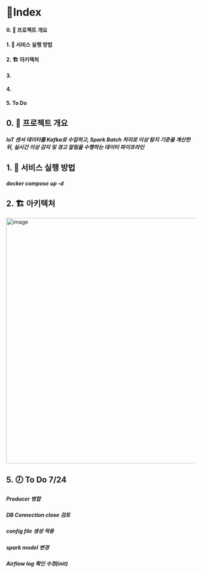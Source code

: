 

# 🔖Index
#### 0. 📂 프로젝트 개요
#### 1. 🚀 서비스 실행 방법 
#### 2. 🏗️ 아키텍처 
#### 3.
#### 4.
#### 5. To Do

## 0. 📂 프로젝트 개요
##### IoT 센서 데이터를 Kafka로 수집하고, Spark Batch 처리로 이상 탐지 기준을 계산한 뒤, 실시간 이상 감지 및 경고 알림을 수행하는 데이터 파이프라인

## 1. 🚀 서비스 실행 방법 
##### docker compose up -d

## 2. 🏗️ 아키텍처 
<img width="1009" height="656" alt="image" src="https://github.com/user-attachments/assets/65bc18bf-ecd7-4405-af2d-03074fd67ba6" />

## 5. 🕖 To Do 7/24
#####     Producer 병합
#####     DB Connection close 검토
#####     config file 생성 적용
#####     spark model 변경
#####     Airflow log 확인 수정(init)
